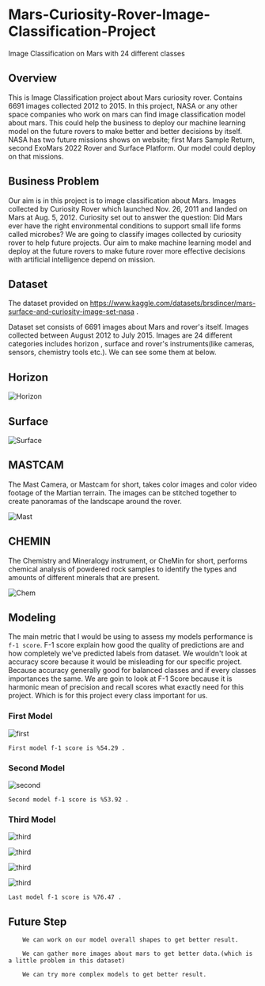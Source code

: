 # Mars-Curiosity-Rover-Image-Classification-Project
Image Classification on Mars with 24 different classes

## Overview 

This is Image Classification project about Mars curiosity rover. Contains 6691 images collected 2012 to 2015. In this project, NASA or any other space companies who work on mars can find image classification model about mars. This could help the business to deploy our machine learning model on the future rovers to make better and better decisions by itself. NASA has two future missions shows on website; first Mars Sample Return, second ExoMars 2022 Rover and Surface Platform. Our model could deploy on that missions.

## Business Problem

Our aim is in this project is to image classification about Mars. Images collected by Curiosity Rover which launched Nov. 26, 2011 and landed on Mars at Aug. 5, 2012.
Curiosity set out to answer the question: Did Mars ever have the right environmental conditions to support small life forms called microbes? We are going to classify images collected by curiosity rover to help future projects. Our aim to make machine learning model and deploy at the future rovers to make future rover more effective decisions with artificial intelligence depend on mission.

## Dataset

The dataset provided on https://www.kaggle.com/datasets/brsdincer/mars-surface-and-curiosity-image-set-nasa .

Dataset set consists of 6691 images about Mars and rover's itself. Images collected between August 2012 to July 2015. Images are 24 different categories includes horizon , surface and rover's instruments(like cameras, sensors, chemistry tools etc.). We can see some them at below.

## Horizon

![Horizon](./pictures/horizon.png)


## Surface

![Surface](./pictures/surface.png)

## MASTCAM

The Mast Camera, or Mastcam for short, takes color images and color video footage of the Martian terrain. The images can be stitched together to create panoramas of the landscape around the rover.

![Mast](./pictures/mastcam.png)

## CHEMIN

The Chemistry and Mineralogy instrument, or CheMin for short, performs chemical analysis of powdered rock samples to identify the types and amounts of different minerals that are present.

![Chem](./pictures/chem.png)


## Modeling 

The main metric that I would be using to assess my models performance is `f-1 score`. F-1 score explain how good the quality of predictions are and how completely we've predicted labels from dataset. We wouldn't look at accuracy score because it would be misleading for our specific project. Because accuracy generally good for balanced classes and if every classes importances the same. We are goin to look at F-1 Score because it is harmonic mean of precision and recall scores what exactly need for this project. Which is for this project every class important for us.

### First Model

![first](./pictures/first_model_cm.png)

    First model f-1 score is %54.29 .
    

### Second Model 

![second](./pictures/second_model_cm.png)

    Second model f-1 score is %53.92 .
    
### Third Model

![third](./pictures/third_model_shape.png)

![third](./pictures/third_model_cm.png)

![third](./pictures/third_model_acc_loss.png)

![third](./pictures/third_model_cr.png)


    Last model f-1 score is %76.47 .


## Future Step

        We can work on our model overall shapes to get better result.

        We can gather more images about mars to get better data.(which is a little problem in this dataset)

        We can try more complex models to get better result.
